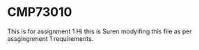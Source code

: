 # CMP73010
This is for assignment 1
Hi this is Suren modyifing this file as per assgingnment 1 requirements.
